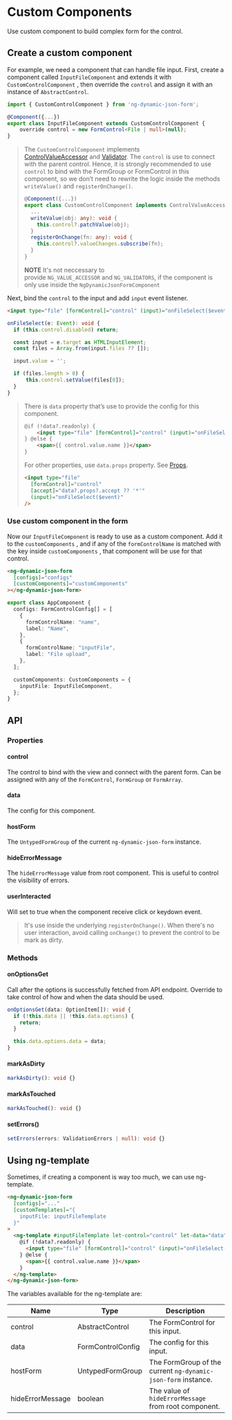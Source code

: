 # Custom Components

Use custom component to build complex form for the control.

## Create a custom component

For example, we need a component that can handle file input. First, create a component called `InputFileComponent` and extends it with `CustomControlComponent` , then override the `control` and assign it with an instance of `AbstractControl`.

<doc-code>

```ts
import { CustomControlComponent } from 'ng-dynamic-json-form';

@Component({...})
export class InputFileComponent extends CustomControlComponent {
	override control = new FormControl<File | null>(null);
}
```

</doc-code>

> The `CustomControlComponent` implements [ControlValueAccessor](https://angular.io/api/forms/ControlValueAccessor) and [Validator](https://angular.io/api/forms/Validator). The `control` is use to connect with the parent control. Hence, it is strongly recommended to use `control` to bind with the FormGroup or FormControl in this component, so we don’t need to rewrite the logic inside the methods `writeValue()` and `registerOnChange()`.
>
> <doc-code enable-copy="false">
>
> ```ts
> @Component({...})
> export class CustomControlComponent implements ControlValueAccessor, Validator {
> 	...
> 	writeValue(obj: any): void {
>     this.control?.patchValue(obj);
>   }
> 	registerOnChange(fn: any): void {
> 	  this.control?.valueChanges.subscribe(fn);
> 	}
> }
> ```
>
> </doc-code>
>
> **NOTE** It's not neccessary to provide `NG_VALUE_ACCESSOR` and `NG_VALIDATORS`, if the component is only use inside the `NgDynamicJsonFormComponent`

Next, bind the `control` to the input and add `input` event listener.

<doc-tab>
<doc-code name="HTML">

```html
<input type="file" [formControl]="control" (input)="onFileSelect($event)" />
```

</doc-code>

<doc-code name="TS">

```ts
onFileSelect(e: Event): void {
  if (this.control.disabled) return;

  const input = e.target as HTMLInputElement;
  const files = Array.from(input.files ?? []);

  input.value = '';

  if (files.length > 0) {
	  this.control.setValue(files[0]);
  }
}
```

</doc-code>
</doc-tab>

> There is `data` property that’s use to provide the config for this component.
>
> <doc-code enable-copy="false">
>
> <!-- prettier-ignore -->
> ```html
> @if (!data?.readonly) {
>     <input type="file" [formControl]="control" (input)="onFileSelect($event)" />
> } @else {
>     <span>{{ control.value.name }}</span>
> }
> ```
>
> </doc-code>
>
> For other properties, use `data.props` property. See [Props](../../v8/props/props_en.md).
>
> <doc-code enable-copy="false">
>
> <!-- prettier-ignore -->
> ```html
> <input type="file"
>   [formControl]="control"
>   [accept]="data?.props?.accept ?? '*'"
>   (input)="onFileSelect($event)"
> />
> ```
>
> </doc-code>

### Use custom component in the form

Now our `InputFileComponent` is ready to use as a custom component. Add it to the `customComponents` , and if any of the `formControlName` is matched with the key inside `customComponents` , that component will be use for that control.

<doc-tab>
<doc-code name="HTML">

<!-- prettier-ignore -->
```html
<ng-dynamic-json-form
  [configs]="configs"
  [customComponents]="customComponents"
></ng-dynamic-json-form>
```

</doc-code>

<doc-code name="TS">

```ts
export class AppComponent {
  configs: FormControlConfig[] = [
    {
      formControlName: "name",
      label: "Name",
    },
    {
      formControlName: "inputFile",
      label: "File upload",
    },
  ];

  customComponents: CustomComponents = {
    inputFile: InputFileComponent,
  };
}
```

</doc-code>
</doc-tab>

## API

### Properties

#### control

The control to bind with the view and connect with the parent form. Can be assigned with any of the `FormControl`, `FormGroup` or `FormArray`.

#### data

The config for this component.

#### hostForm

The `UntypedFormGroup` of the current `ng-dynamic-json-form` instance.

#### hideErrorMessage

The `hideErrorMessage` value from root component. This is useful to control the visibility of errors.

#### userInteracted

Will set to true when the component receive click or keydown event.

> It's use inside the underlying `registerOnChange()`. When there's no user interaction, avoid calling `onChange()` to prevent the control to be mark as dirty.

### Methods

#### onOptionsGet

Call after the options is successfully fetched from API endpoint. Override to take control of how and when the data should be used.

```ts
onOptionsGet(data: OptionItem[]): void {
  if (!this.data || !this.data.options) {
    return;
  }

  this.data.options.data = data;
}
```

#### markAsDirty

```ts
markAsDirty(): void {}
```

#### markAsTouched

```ts
markAsTouched(): void {}
```

#### setErrors()

```ts
setErrors(errors: ValidationErrors | null): void {}
```

## Using ng-template

Sometimes, if creating a component is way too much, we can use ng-template.

<doc-code>

<!-- prettier-ignore -->
```html
<ng-dynamic-json-form
  [configs]="..."
  [customTemplates]="{
    inputFile: inputFileTemplate
  }"
>
  <ng-template #inputFileTemplate let-control="control" let-data="data">
    @if (!data?.readonly) {
      <input type="file" [formControl]="control" (input)="onFileSelect($event)" />
    } @else {
      <span>{{ control.value.name }}</span>
    }
  </ng-template>
</ng-dynamic-json-form>
```

</doc-code>

The variables available for the ng-template are:

| Name             | Type              | Description                                                   |
| ---------------- | ----------------- | ------------------------------------------------------------- |
| control          | AbstractControl   | The FormControl for this input.                               |
| data             | FormControlConfig | The config for this input.                                    |
| hostForm         | UntypedFormGroup  | The FormGroup of the current `ng-dynamic-json-form` instance. |
| hideErrorMessage | boolean           | The value of `hideErrorMessage` from root component.          |
